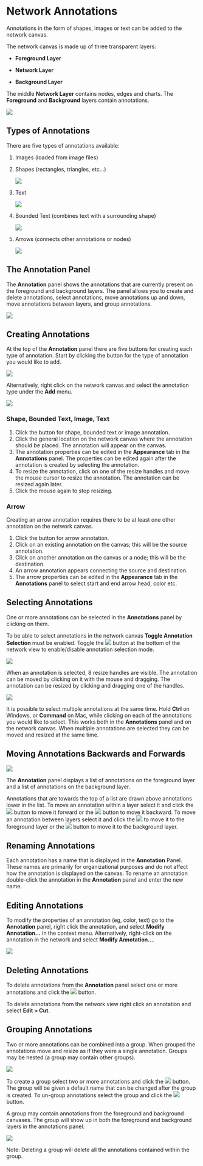 <a id="network_annotations"> </a>
# Network Annotations

Annotations in the form of shapes, images or text can be added to the network canvas. 

The network canvas is made up of three transparent layers:

- **Foreground Layer**

- **Network Layer**

- **Background Layer**

The middle **Network Layer** contains nodes, edges and charts. The **Foreground** and **Background** 
layers contain annotations.

![](_static/images/Annotations/layers.png)


## Types of Annotations

There are five types of annotations available:

1. Images (loaded from image files)

2. Shapes (rectangles, triangles, etc...)

   ![](_static/images/Annotations/type_shape.png)

3. Text

   ![](_static/images/Annotations/type_text.png)

4. Bounded Text (combines text with a surrounding shape)

   ![](_static/images/Annotations/type_bounded_text.png)

5. Arrows (connects other annotations or nodes)

   ![](_static/images/Annotations/type_arrow.png)

 
## The Annotation Panel

The **Annotation** panel shows the annotations that are currently present on the foreground and 
background layers. The panel allows you to create and delete annotations, select annotations, 
move annotations up and down, move annotations between layers, and group annotations.

![](_static/images/Annotations/annotations_panel.png)


## Creating Annotations

At the top of the **Annotation** panel there are five buttons for creating each type of annotation. 
Start by clicking the button for the type of annotation you would like to add. 

![](_static/images/Annotations/annotations_panel_buttons.png)

Alternatively, right click on the network canvas and select the annotation type under the **Add** menu.

![](_static/images/Annotations/add_menu.png)

### Shape, Bounded Text, Image, Text
1. Click the button for shape, bounded text or image annotation.
2. Click the general location on the network canvas where the annotation should be placed. The annotation will appear on the canvas.
3. The annotation properties can be edited in the **Appearance** tab in the **Annotations** panel. The properties can be edited 
  again after the annotation is created by selecting the annotation.
4. To resize the annotation, click on one of the resize handles and move the mouse cursor to resize the annotation. The annotation can be resized again later.
5. Click the mouse again to stop resizing.

### Arrow
Creating an arrow annotation requires there to be at least one other annotation on the network canvas.
1. Click the button for arrow annotation.
2. Click on an existing annotation on the canvas; this will be the source annotation.
4. Click on another annotation on the canvas or a node; this will be the destination.
5. An arrow annotation appears connecting the source and destination.
6. The arrow properties can be edited in the **Appearance** tab in the **Annotations** panel to select start and end arrow head, color etc.

## Selecting Annotations

One or more annotations can be selected in the **Annotations** panel by clicking on them. 

To be able to select annotations in the network canvas
**Toggle Annotation Selection** must be enabled. Toggle the 
![](_static/images/Annotations/button_annotation_selection.png)
button at the bottom of the network view to enable/disable annotation selection mode.

![](_static/images/Annotations/annotation_selection_mode.png)

When an annotation is selected, 8 resize handles are visible. The annotation can be moved by clicking on it with the mouse and dragging. The annotation can be resized by clicking and dragging one of the handles.

![](_static/images/Annotations/selected.png)

It is possible to select multiple annotations at the same time. Hold **Ctrl** on Windows, 
or **Command** on Mac, while clicking on each of the annotations you would like to select. 
This works both in the **Annotations** panel and on the network canvas. When multiple annotations 
are selected they can be moved and resized at the same time.

## Moving Annotations Backwards and Forwards

![](_static/images/Annotations/annotations_panel_selected.png)

The **Annotation** panel displays a list of annotations on the foreground layer and a list of 
annotations on the background layer.

Annotations that are towards the top of a list are drawn above annotations lower in the list. 
To move an annotation within a layer select it and click the 
![](_static/images/Annotations/button_up.png) button to move it forward or the
![](_static/images/Annotations/button_down.png) button
to move it backward. To move an annotation between layers select it and click the
![](_static/images/Annotations/button_up_2.png)
to move it to the foreground layer or the
![](_static/images/Annotations/button_down_2.png)
button to move it to the background layer. 


## Renaming Annotations

Each annotation has a name that is displayed in the **Annotation** Panel. These names are primarily 
for organizational purposes and do not affect how the annotation is displayed on the canvas. To 
rename an annotation double-click the annotation in the **Annotation** panel and enter the new name.


## Editing Annotations

To modify the properties of an annotation (eg, color, text) go to the **Annotation** panel,
right click the annotation, and select **Modify Annotation...** in the context menu. Alternatively, 
right-click on the annotation in the network and select **Modify Annotation...**. 

![](_static/images/Annotations/modify_menu.png)

## Deleting Annotations

To delete annotations from the **Annotation** panel select one or more annotations and click the 
![](_static/images/Annotations/button_trash.png) button.

To delete annotations from the network view right click an annotation and select **Edit > Cut**.


## Grouping Annotations

Two or more annotations can be combined into a group. When grouped the annotations move and resize 
as if they were a single annotation. Groups may be nested (a group may contain other groups).

![](_static/images/Annotations/legend.png)

To create a group select two or more annotations and click the 
![](_static/images/Annotations/button_group.png) button. The group will be given a default 
name that can be changed after the group is created. To un-group annotations select the group and click the 
![](_static/images/Annotations/button_ungroup.png) button.

A group may contain annotations from the foreground and background canvases. The group will show up in 
both the foreground and background layers in the annotations panel. 

![](_static/images/Annotations/group_layers.png)

Note: Deleting a group will delete all the annotations contained within the group.





